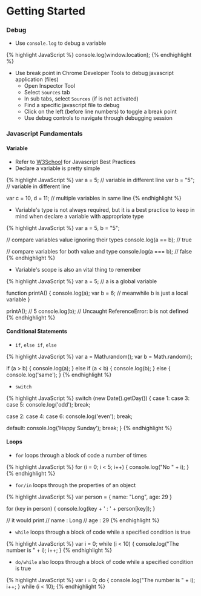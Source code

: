 # Getting Started

### Debug
- Use `console.log` to debug a variable

{% highlight JavaScript %}
console.log(window.location);
{% endhighlight %}

- Use break point in Chrome Developer Tools to debug javascript application (files)
  + Open Inspector Tool
  + Select `Sources` tab
  + In sub tabs, select `Sources` (if is not activated)
  + Find a specific javascript file to debug
  + Click on the left (before line numbers) to toggle a break point
  + Use debug controls to navigate through debugging session

### Javascript Fundamentals

#### Variable
- Refer to [W3School](https://www.w3schools.com/js/js_best_practices.asp) for Javascript Best Practices
- Declare a variable is pretty simple

{% highlight JavaScript %}
var a = 5;      // variable in different line
var b = "5";    // variable in different line

var c = 10, d = 11; // multiple variables in same line
{% endhighlight %}

- Variable's type is not always required, but it is a best practice to keep in mind
when declare a variable with appropriate type

{% highlight JavaScript %}
var a = 5, b = "5";

// compare variables value ignoring their types
console.log(a == b); // true

// compare variables for both value and type
console.log(a === b); // false
{% endhighlight %}

- Variable's scope is also an vital thing to remember

{% highlight JavaScript %}
var a = 5; // a is a global variable

function printA() {
  console.log(a);
  var b = 6; // meanwhile b is just a local variable
}

printA(); // 5
console.log(b); // Uncaught ReferenceError: b is not defined
{% endhighlight %}

#### Conditional Statements

- `if`, `else if`, `else`

{% highlight JavaScript %}
var a = Math.random();
var b = Math.random();

if (a > b) {
  console.log(a);
} else if (a < b) {
  console.log(b);
} else {
  console.log('same');
}
{% endhighlight %}

- `switch`

{% highlight JavaScript %}
switch (new Date().getDay()) {
  case 1:
  case 3:
  case 5:
    console.log('odd');
    break;

  case 2:
  case 4:
  case 6:
    console.log('even');
    break;

  default:
    console.log('Happy Sunday');
    break;
}
{% endhighlight %}

#### Loops

- `for` loops through a block of code a number of times

{% highlight JavaScript %}
for (i = 0; i < 5; i++) {
  console.log("No " + i);
}
{% endhighlight %}

- `for/in` loops through the properties of an object

{% highlight JavaScript %}
var person = {
  name: "Long",
  age: 29
}

for (key in person) {
  console.log(key + ' : ' + person[key]);
}

// it would print
// name : Long
// age : 29
{% endhighlight %}

- `while` loops through a block of code while a specified condition is true

{% highlight JavaScript %}
var i = 0;
while (i < 10) {
    console.log("The number is " + i);
    i++;
}
{% endhighlight %}

- `do/while` also loops through a block of code while a specified condition is true

{% highlight JavaScript %}
var i = 0;
do {
    console.log("The number is " + i);
    i++;
} while (i < 10);
{% endhighlight %}
